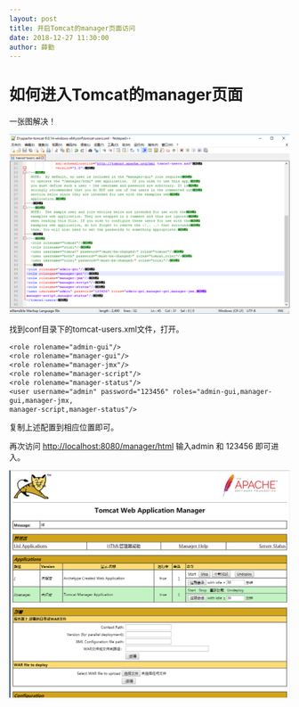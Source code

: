 ```yaml
---
layout: post
title: 开启Tomcat的manager页面访问
date: 2018-12-27 11:30:00
author: 薛勤
---
```

# 如何进入Tomcat的manager页面

一张图解决！

![](./20181227开启Tomcat的manager页面访问/1136672-20181227112842299-507762524.png)


找到conf目录下的tomcat-users.xml文件，打开。

```
<role rolename="admin-gui"/>
<role rolename="manager-gui"/>
<role rolename="manager-jmx"/>
<role rolename="manager-script"/>
<role rolename="manager-status"/>
<user username="admin" password="123456" roles="admin-gui,manager-gui,manager-jmx,
manager-script,manager-status"/>
```

复制上述配置到相应位置即可。

再次访问 [http://localhost:8080/manager/html](http://localhost:8080/manager/html) 输入admin 和 123456 即可进入。

![](./20181227开启Tomcat的manager页面访问/1136672-20181227112902322-1176730706.png)

